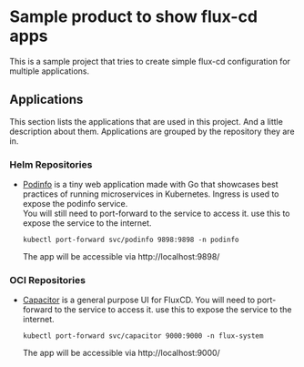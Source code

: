 # Sample product to show flux-cd apps

This is a sample project that tries to create simple flux-cd configuration for multiple applications.

## Applications

This section lists the applications that are used in this project. And a little description about them.
Applications are grouped by the repository they are in.

### Helm Repositories

- [Podinfo](https://github.com/stefanprodan/podinfo) is a tiny web application made with Go that showcases best practices of running microservices in
  Kubernetes.
  Ingress is used to expose the podinfo service.  
  You will still need to port-forward to the service to access it. use this to expose the service to the internet.

  ```
  kubectl port-forward svc/podinfo 9898:9898 -n podinfo
  ```

  The app will be accessible via http://localhost:9898/

### OCI Repositories

- [Capacitor](https://github.com/gimlet-io/capacitor) is a general purpose UI for FluxCD.
  You will need to port-forward to the service to access it. use this to expose the service to the internet.

  ```
  kubectl port-forward svc/capacitor 9000:9000 -n flux-system 
  ```
  The app will be accessible via http://localhost:9000/